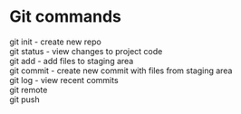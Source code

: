 # Git commands

git init - create new repo  
git status - view changes to project code  
git add - add files to staging area  
git commit - create new commit with files from staging area  
git log - view recent commits  
git remote  
git push  